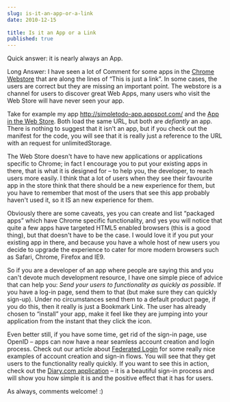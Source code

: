 ```yaml
---
slug: is-it-an-app-or-a-link
date: 2010-12-15
 
title: Is it an App or a Link
published: true
---
```

<p>Quick answer: it is nearly always an App.</p>

<p>Long Answer:
I have seen a lot of Comment for some apps in the <a href="http://chrome.google.com/webstore">Chrome Webstore</a> that are along the lines of &ldquo;This is just
a link&rdquo;.  In some cases, the users are correct but they are missing an
important point.  The webstore is a channel for users to discover great Web
Apps, many users who visit the Web Store will have never seen your app.</p>

<p>Take for example my app <a href="http://simpletodo-app.appspot.com/">
<a href="http://simpletodo-app.appspot.com/">http://simpletodo-app.appspot.com/</a></a> and
the <a href="https://chrome.google.com/webstore/detail/eacapmgbhgdfiolkgbbenjejapdpiapi">App in the Web Store</a>.
 Both load the same URL, but both are <em>defiantly</em> an app.  There is nothing
to suggest that it isn't an app, but if you check out the manifest for the
code, you will see that it is really just a reference to the URL with an
request for unlimitedStorage.</p>

<p>The Web Store doesn't have to have new applications or applications specific
to Chrome; in fact I encourage you to put your existing apps in there, that
is what it is designed for &ndash; to help you, the developer, to reach users more
easily.  I think that a lot of users when they see their favourite app in
the store think that there should be a new experience for them, but you have
to remember that most of the users that see this app probably haven't used
it, so it IS an new experience for them.</p>

<p>Obviously there are some caveats, yes you can create and list &ldquo;packaged
apps&rdquo; which have Chrome specific functionality, and yes you will notice that
quite a few apps have targeted HTML5 enabled browsers (this is a good
thing), but that doesn't have to be the case.  I would love it if you put
your existing app in there, and because you have a whole host of new users
you decide to upgrade the experience to cater for more modern browsers such
as Safari, Chrome, Firefox and IE9.</p>

<p>So if you are a developer of an app where people are saying this and you
can't devote much development resource, I have one simple piece of advice
that can help you: <em>Send your users to functionality as quickly as possible</em>.
 If you have a log-in page, send them to that (but make sure they can
quickly sign-up).  Under no circumstances send them to a default product
page, if you do this, then it really is just a Bookmark Link.  The user has
already chosen to &ldquo;install&rdquo; your app, make it feel like they are jumping
into your application from the instant that they click the icon.</p>

<p>Even better still, if you have some time, get rid of the sign-in page, use
OpenID &ndash; apps can now have a near seamless account creation and login
process.  Check out our article about <a href="http://code.google.com/chrome/webstore/articles/authentication.html">Federated Login</a> for
some really nice examples of account creation and sign-in flows.  You will
see that they get users to the functionality really quickly.  If you want to
see this in action, check out the <a href="https://chrome.google.com/webstore/detail/abjfkoljackhkbokdhonflfjfkboajkp">Diary.com application</a>
&ndash; it is a beautiful sign-in process and will show you how simple it is and
the positive effect that it has for users.</p>

<p>As always, comments welcome! :)</p>


